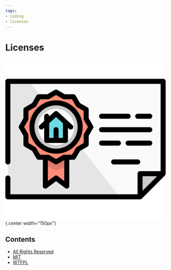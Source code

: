 ```yaml
---
tags:
- coding
- licenses
---
```

# Licenses

![](img/logo.svg){.center width="150px"}

## Contents

- [All Rights Reserved](./all_rights_reserved.md)
- [MIT](./mit.md)
- [WTFPL](./wtfpl.md)